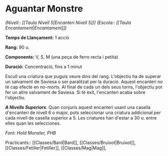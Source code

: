 # Aguantar Monstre

*(Nivell:: [[Taula Nivell 5|Encanteri Nivell 5]]) (Escola:: [[Taula Encantament|Encantament]])*

**Temps de Llançament:** 1 acció

**Rang:** 90 u.

**Components:** V, S, M (una peça de ferro recta i petita)

**Duració:** Concentració, fins a 1 minut

Escull una criatura que puguis veure dins del rang. L'objectiu ha de superar un salvament de Saviesa o ser paralitzat per la duració. Aquest encanteri no té cap efecte en no-morts. Al final de cada un dels seus torns, l'objectiu pot fer un altre salvament de Saviesa. Si té èxit, l'encanteri acaba sobre l'objectiu.

***A Nivells Superiors***. Quan conjuris aquest encanteri usant una casella d'encanteri de nivell 6 o major, pots seleccionar una criatura addicional per cada nivell de casella superior a 5. Les criatures han d'estar a 30 u. entre elles quan les selecciones.


*Font: Hold Monster, PHB*



Practicants:: [[Classes/Bard|Bard]], [[Classes/Bruixot|Bruixot]], [[Classes/Fetiller|Fetiller]], [[Classes/Mag|Mag]],